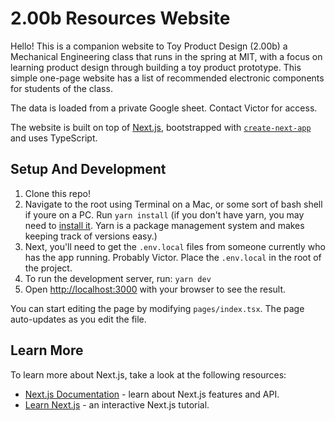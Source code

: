 # 2.00b Resources Website

Hello! This is a companion website to Toy Product Design (2.00b) a Mechanical Engineering class that runs in the spring at MIT, with a focus on learning product design through building a toy product prototype. This simple one-page website has a list of recommended electronic components for students of the class.

The data is loaded from a private Google sheet. Contact Victor for access.

The website is built on top of [Next.js](https://nextjs.org/), bootstrapped with [`create-next-app`](https://github.com/vercel/next.js/tree/canary/packages/create-next-app) and uses TypeScript.

## Setup And Development

1. Clone this repo!
1. Navigate to the root using Terminal on a Mac, or some sort of bash shell if youre on a PC. Run `yarn install` (if you don't have yarn, you may need to [install it](https://classic.yarnpkg.com/lang/en/docs/install/#mac-stable). Yarn is a package management system and makes keeping track of versions easy.)
1. Next, you'll need to get the `.env.local` files from someone currently who has the app running. Probably Victor. Place the `.env.local` in the root of the project.
1. To run the development server, run: `yarn dev`
1. Open [http://localhost:3000](http://localhost:3000) with your browser to see the result.

You can start editing the page by modifying `pages/index.tsx`. The page auto-updates as you edit the file.

## Learn More

To learn more about Next.js, take a look at the following resources:

- [Next.js Documentation](https://nextjs.org/docs) - learn about Next.js features and API.
- [Learn Next.js](https://nextjs.org/learn) - an interactive Next.js tutorial.
